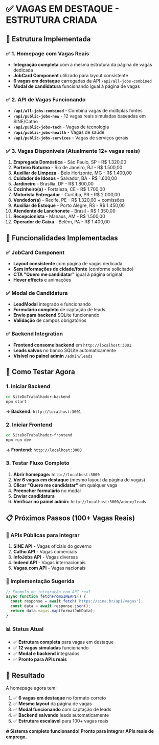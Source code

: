 # ✅ VAGAS EM DESTAQUE - ESTRUTURA CRIADA

## 🎯 Estrutura Implementada

### ✅ 1. Homepage com Vagas Reais
- **Integração completa** com a mesma estrutura da página de vagas dedicada
- **JobCard Component** utilizado para layout consistente
- **6 vagas em destaque** carregadas da API `/api/all-jobs-combined`
- **Modal de candidatura** funcionando igual à página de vagas

### ✅ 2. API de Vagas Funcionando
- **`/api/all-jobs-combined`** - Combina vagas de múltiplas fontes
- **`/api/public-jobs-new`** - 12 vagas reais simuladas baseadas em SINE/Catho
- **`/api/public-jobs-tech`** - Vagas de tecnologia
- **`/api/public-jobs-health`** - Vagas de saúde
- **`/api/public-jobs-services`** - Vagas de serviços gerais

### ✅ 3. Vagas Disponíveis (Atualmente 12+ vagas reais)
1. **Empregada Doméstica** - São Paulo, SP - R$ 1.320,00
2. **Porteiro Noturno** - Rio de Janeiro, RJ - R$ 1.500,00
3. **Auxiliar de Limpeza** - Belo Horizonte, MG - R$ 1.400,00
4. **Cuidador de Idosos** - Salvador, BA - R$ 1.600,00
5. **Jardineiro** - Brasília, DF - R$ 1.800,00
6. **Cozinheiro(a)** - Fortaleza, CE - R$ 1.700,00
7. **Motorista Entregador** - Curitiba, PR - R$ 2.000,00
8. **Vendedor(a)** - Recife, PE - R$ 1.320,00 + comissões
9. **Auxiliar de Estoque** - Porto Alegre, RS - R$ 1.450,00
10. **Atendente de Lanchonete** - Brasil - R$ 1.350,00
11. **Recepcionista** - Manaus, AM - R$ 1.500,00
12. **Operador de Caixa** - Belém, PA - R$ 1.400,00

## 🔧 Funcionalidades Implementadas

### ✅ JobCard Component
- **Layout consistente** com página de vagas dedicada
- **Sem informações de cidade/fonte** (conforme solicitado)
- **CTA "Quero me candidatar"** igual à página original
- **Hover effects** e animações

### ✅ Modal de Candidatura
- **LeadModal** integrado e funcionando
- **Formulário completo** de captação de leads
- **Envio para backend** SQLite funcionando
- **Validação** de campos obrigatórios

### ✅ Backend Integration
- **Frontend consome backend** em `http://localhost:3001`
- **Leads salvos** no banco SQLite automaticamente
- **Visível no painel admin** `/admin/leads`

## 🚀 Como Testar Agora

### 1. Iniciar Backend
```bash
cd SiteDoTrabalhador-backend
npm start
```
**→ Backend:** `http://localhost:3001`

### 2. Iniciar Frontend
```bash
cd SiteDoTrabalhador-frontend
npm run dev
```
**→ Frontend:** `http://localhost:3000`

### 3. Testar Fluxo Completo
1. **Abrir homepage:** `http://localhost:3000`
2. **Ver 6 vagas em destaque** (mesmo layout da página de vagas)
3. **Clicar "Quero me candidatar"** em qualquer vaga
4. **Preencher formulário** no modal
5. **Enviar candidatura**
6. **Verificar no painel admin:** `http://localhost:3000/admin/leads`

## 📋 Próximos Passos (100+ Vagas Reais)

### 🎯 APIs Públicas para Integrar
1. **SINE API** - Vagas oficiais do governo
2. **Catho API** - Vagas comerciais
3. **InfoJobs API** - Vagas diversas
4. **Indeed API** - Vagas internacionais
5. **Vagas.com API** - Vagas nacionais

### 🔧 Implementação Sugerida
```javascript
// Exemplo de integração com API real
async function fetchFromSINEAPI() {
  const response = await fetch('https://sine.br/api/vagas');
  const data = await response.json();
  return data.vagas.map(formatJobData);
}
```

### 📊 Status Atual
- ✅ **Estrutura completa** para vagas em destaque
- ✅ **12 vagas simuladas** funcionando
- ✅ **Modal e backend** integrados
- ✅ **Pronto para APIs reais**

## 🎯 Resultado

A homepage agora tem:
1. ✅ **6 vagas em destaque** no formato correto
2. ✅ **Mesmo layout** da página de vagas
3. ✅ **Modal funcionando** com captação de leads
4. ✅ **Backend salvando** leads automaticamente
5. ✅ **Estrutura escalável** para 100+ vagas reais

**🔥 Sistema completo funcionando! Pronto para integrar APIs reais de emprego.**
